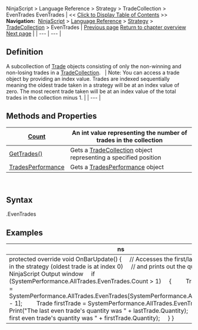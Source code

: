 ﻿
NinjaScript > Language Reference > Strategy > TradeCollection > EvenTrades
EvenTrades
| << [Click to Display Table of Contents](eventrades.md) >> **Navigation:**     [NinjaScript](ninjascript.md) > [Language Reference](language_reference_wip.md) > [Strategy](strategy.md) > [TradeCollection](tradecollection.md) > EvenTrades | [Previous page](tradecollection_tradescount.md) [Return to chapter overview](tradecollection.md) [Next page](gettrades.md) |
| --- | --- |
## Definition
A subcollection of [Trade](trade.md) objects consisting of only the non-winning and non-losing trades in a [TradeCollection](tradecollection.md). 
 
| Note: You can access a trade object by providing an index value. Trades are indexed sequentially meaning the oldest trade taken in a strategy will be at an index value of zero. The most recent trade taken will be at an index value of the total trades in the collection minus 1. |
| --- |

## Methods and Properties
| [Count](tradecollection_tradescount.md) | An int value representing the number of trades in the collection |
| --- | --- |
| [GetTrades()](gettrades.md) | Gets a [TradeCollection](tradecollection.md) object representing a specified position |
| [TradesPerformance](tradesperformance.md) | Gets a [TradesPerformance](tradesperformance.md) object |
 
## Syntax
<TradeCollection>.EvenTrades
## 
## Examples
| ns |
| --- |
| protected override void OnBarUpdate() {      // Accesses the first/last losing trade in the strategy (oldest trade is at index 0)      // and prints out the quantity NinjaScript Output window      if (SystemPerformance.AllTrades.EvenTrades.Count > 1)      {          Trade lastTrade = SystemPerformance.AllTrades.EvenTrades[SystemPerformance.AllTrades.Count - 1];          Trade firstTrade = SystemPerformance.AllTrades.EvenTrades[0];            Print("The last even trade's quantity was " + lastTrade.Quantity);          Print("The first even trade's quantity was " + firstTrade.Quantity);      } } |

